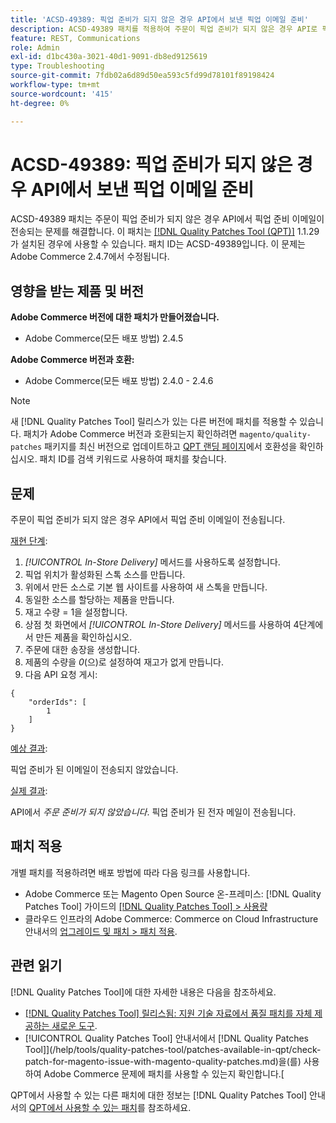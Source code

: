 ```yaml
---
title: 'ACSD-49389: 픽업 준비가 되지 않은 경우 API에서 보낸 픽업 이메일 준비'
description: ACSD-49389 패치를 적용하여 주문이 픽업 준비가 되지 않은 경우 API로 픽업 준비 이메일이 전송되는 Adobe Commerce 문제를 수정합니다.
feature: REST, Communications
role: Admin
exl-id: d1bc430a-3021-40d1-9091-db8ed9125619
type: Troubleshooting
source-git-commit: 7fdb02a6d89d50ea593c5fd99d78101f89198424
workflow-type: tm+mt
source-wordcount: '415'
ht-degree: 0%

---
```


# ACSD-49389: 픽업 준비가 되지 않은 경우 API에서 보낸 픽업 이메일 준비

ACSD-49389 패치는 주문이 픽업 준비가 되지 않은 경우 API에서 픽업 준비 이메일이 전송되는 문제를 해결합니다. 이 패치는 [[!DNL Quality Patches Tool (QPT)]](https://experienceleague.adobe.com/en/docs/commerce-operations/tools/quality-patches-tool/quality-patches-tool-to-self-serve-quality-patches) 1.1.29가 설치된 경우에 사용할 수 있습니다. 패치 ID는 ACSD-49389입니다. 이 문제는 Adobe Commerce 2.4.7에서 수정됩니다.

## 영향을 받는 제품 및 버전

**Adobe Commerce 버전에 대한 패치가 만들어졌습니다.**

* Adobe Commerce(모든 배포 방법) 2.4.5

**Adobe Commerce 버전과 호환:**

* Adobe Commerce(모든 배포 방법) 2.4.0 - 2.4.6

>[!NOTE]
>
>새 [!DNL Quality Patches Tool] 릴리스가 있는 다른 버전에 패치를 적용할 수 있습니다. 패치가 Adobe Commerce 버전과 호환되는지 확인하려면 `magento/quality-patches` 패키지를 최신 버전으로 업데이트하고 [QPT 랜딩 페이지](https://experienceleague.adobe.com/tools/commerce-quality-patches/index.html)에서 호환성을 확인하십시오. 패치 ID를 검색 키워드로 사용하여 패치를 찾습니다.

## 문제

주문이 픽업 준비가 되지 않은 경우 API에서 픽업 준비 이메일이 전송됩니다.

<u>재현 단계</u>:

1. *[!UICONTROL In-Store Delivery]* 메서드를 사용하도록 설정합니다.
1. 픽업 위치가 활성화된 스톡 소스를 만듭니다.
1. 위에서 만든 소스로 기본 웹 사이트를 사용하여 새 스톡을 만듭니다.
1. 동일한 소스를 할당하는 제품을 만듭니다.
1. 재고 수량 = 1을 설정합니다.
1. 상점 첫 화면에서 *[!UICONTROL In-Store Delivery]* 메서드를 사용하여 4단계에서 만든 제품을 확인하십시오.
1. 주문에 대한 송장을 생성합니다.
1. 제품의 수량을 *0*(으)로 설정하여 재고가 없게 만듭니다.
1. 다음 API 요청 게시:

```
{
    "orderIds": [
        1
    ]
}
```

<u>예상 결과</u>:

픽업 준비가 된 이메일이 전송되지 않았습니다.

<u>실제 결과</u>:

API에서 *주문 준비가 되지 않았습니다*. 픽업 준비가 된 전자 메일이 전송됩니다.

## 패치 적용

개별 패치를 적용하려면 배포 방법에 따라 다음 링크를 사용합니다.

* Adobe Commerce 또는 Magento Open Source 온-프레미스: [!DNL Quality Patches Tool] 가이드의 [[!DNL Quality Patches Tool] > 사용량](/help/tools/quality-patches-tool/usage.md)
* 클라우드 인프라의 Adobe Commerce: Commerce on Cloud Infrastructure 안내서의 [업그레이드 및 패치 > 패치 적용](https://experienceleague.adobe.com/docs/commerce-cloud-service/user-guide/develop/upgrade/apply-patches.html).

## 관련 읽기

[!DNL Quality Patches Tool]에 대한 자세한 내용은 다음을 참조하세요.

* [[!DNL Quality Patches Tool] 릴리스됨: 지원 기술 자료에서 품질 패치를 자체 제공하는 새로운 도구](https://experienceleague.adobe.com/en/docs/commerce-operations/tools/quality-patches-tool/quality-patches-tool-to-self-serve-quality-patches).
* [!UICONTROL Quality Patches Tool] 안내서에서  [!DNL Quality Patches Tool]](/help/tools/quality-patches-tool/patches-available-in-qpt/check-patch-for-magento-issue-with-magento-quality-patches.md)을(를) 사용하여 Adobe Commerce 문제에 패치를 사용할 수 있는지 확인합니다.[


QPT에서 사용할 수 있는 다른 패치에 대한 정보는 [!DNL Quality Patches Tool] 안내서의 [QPT에서 사용할 수 있는 패치](https://experienceleague.adobe.com/tools/commerce-quality-patches/index.html)를 참조하세요.
